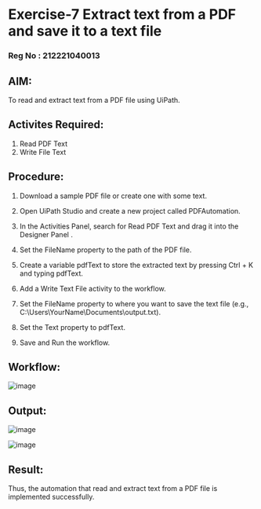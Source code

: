 # Exercise-7 Extract text from a PDF and save it to a text file

### Reg No : 212221040013

## AIM: 
  To read and extract text from a PDF file using UiPath.

## Activites Required:
  1. Read PDF Text
  2. Write File Text
  
## Procedure:
  1. Download a sample PDF file or create one with some text.
  
  2. Open UiPath Studio and create a new project called PDFAutomation.
  
  3. In the Activities Panel, search for Read PDF Text and drag it into the Designer Panel  .
  
  4. Set the FileName property to the path of the PDF file.
  
  5. Create a variable pdfText to store the extracted text by pressing Ctrl + K and typing pdfText.
  
  6. Add a Write Text File activity to the workflow.
  
  7. Set the FileName property to where you want to save the text file (e.g., C:\Users\YourName\Documents\output.txt).
  
  8. Set the Text property to pdfText.
  
  9. Save and Run the workflow.

## Workflow:
![image](https://github.com/user-attachments/assets/d77880e3-03cd-4315-91ce-7f5903bfad85)

## Output:
![image](https://github.com/user-attachments/assets/027875a8-02b6-4c66-8659-54dc84f23a49)

![image](https://github.com/user-attachments/assets/dab58863-2bf6-4fd6-ae04-d69eadd0cd05)

## Result:
  Thus, the automation that read and extract text from a PDF file is implemented successfully.
